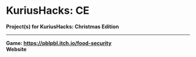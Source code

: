 # KuriusHacks: CE
**Project(s) for KuriusHacks: Christmas Edition**

---

**Game: https://pblpbl.itch.io/food-security** </br>
**Website**
